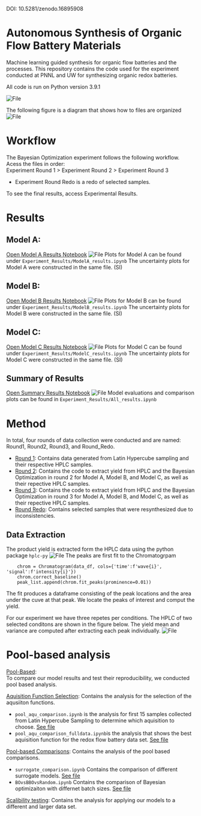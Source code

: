 DOI: 10.5281/zenodo.16895908
# Autonomous Synthesis of Organic Flow Battery Materials
Machine learning guided synthesis for organic flow batteries and the processes.
This repository contains the code used for the experiment conducted at PNNL and UW for synthesizing organic redox batteries.

All code is run on Python version 3.9.1


![File](figures/Figure1_OfficialStage.png)

The following figure is a diagram that shows how to files are organized
![File](figures/file_structure.png)

# Workflow
The Bayesian Optimization experiment follows the following workflow. Acess the files in order: \
Experiment Round 1 > Experiment Round 2 > Experiment Round 3 
- Experiment Round Redo is a redo of selected samples.

To see the final results, access Experimental Results.

# Results 
## Model A:
[Open Model A Results Notebook](Experiment_Results/ModelA_results.ipynb)
![File](figures/ModelA.png)
Plots for Model A can be found under ```Experiment_Results/ModelA_results.ipynb```
The uncertainty plots for Model A were constructed in the same file. (SI)

## Model B:
[Open Model B Results Notebook](Experiment_Results/ModelB_results.ipynb)
![File](figures/ModelB.png)
Plots for Model B can be found under ```Experiment_Results/ModelB_results.ipynb```
The uncertainty plots for Model B were constructed in the same file. (SI)

## Model C: 
[Open Model C Results Notebook](Experiment_Results/ModelC_results.ipynb)
![File](figures/ModelC.png)
Plots for Model C can be found under ```Experiment_Results/ModelC_results.ipynb```
The uncertainty plots for Model C were constructed in the same file. (SI)

## Summary of Results
[Open Summary Results Notebook](Experiment_Results/All_results.ipynb)
![File](figures/ResultsSummary.png)
Model evaluations and comparison plots can be found in ```Experiment_Results/All_results.ipynb```

# Method
In total, four rounds of data collection were conducted and are named: Round1, Round2, Round3, and Round_Redo. 
- [Round 1](Experiment_Round1): Contains data generated from Latin Hypercube sampling and their respective HPLC samples. 
- [Round 2](Experiment_Round2): Contains the code to extract yield from HPLC and the Bayesian Optimization in round 2 for Model A, Model B, and Model C, as well as their repective HPLC samples. 
- [Round 3](Experiment_Round3): Contains the code to extract yield from HPLC and the Bayesian Optimization in round 3 for Model A, Model B, and Model C, as well as their repective HPLC samples. 
- [Round Redo](Experiment_Round_Redo): Contains selected samples that were resynthesized due to inconsistencies.

## Data Extraction
The product yield is extracted form the HPLC data using the python package ```hplc-py``` 
![File](figures/HPLC.png)
The peaks are first fit to the Chromatogrpam
```
    chrom = Chromatogram(data_df, cols={'time':f'wave{i}', 'signal':f'intensity{i}'})
    chrom.correct_baseline()
    peak_list.append(chrom.fit_peaks(prominence=0.01))
```
The fit produces a dataframe consisting of the peak locations and the area under the cuve at that peak. We locate the peaks of interest and comput the yield.

For our experiment we have three repetes per conditions. The HPLC of two selected conditons are shown in the figure below. The yield mean and variance are computed after extracting each peak individually.
![File](figures/SupFit_repeat.png)

# Pool-based analysis 
[Pool-Based](PoolBased): \
To compare our model results and test their reproducibility, we conducted pool based analysis. 

[Aquisition Function Selection](PoolBased/AcquisitionFunctions): Contains the analysis for the selection of the aqusiiton functions. 
- ```pool_aqu_comparison.ipynb```  is the analysis for first 15 samples collected from Latin Hypercube Sampling to determine which aquisition to choose. [See file](PoolBased/AcquisitionFunctions/pool_aqu_comparison.ipynb)
- ```pool_aqu_comparison_fulldata.ipynb```is the analysis that shows the best aquisition function for the redox flow battery data set. [See file](PoolBased/AcquisitionFunctions/pool_aqu_comparison_fulldata.ipynb) 

[Pool-based Comparisons](PoolBased/ComparisonTesting): Contains the analysis of the pool based comparisons.
- ```surrogate_comparison.ipynb``` Contains the comparison of different surrogate models. [See file](PoolBased/ComparisonTesting/surrogate_comparison.ipynb)
- ```BOvsBBOvsRandom.ipynb``` Contains the comparison of Bayesian optimizaiton with differnet batch sizes. [See file](PoolBased/ComparisonTesting/BOvsBBOvsRandom.ipynb)

[Scalibility testing](PoolBased/ScalabilityTesting/README.md): Contains the analysis for applying our models to a different and larger data set.

